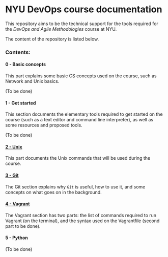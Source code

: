 # NYU DevOps course documentation

This repository aims to be the technical support for the tools required for the *DevOps and Agile Methodologies* course at NYU.

The content of the repository is listed below.

### Contents:

#### 0 - Basic concepts
This part explains some basic CS concepts used on the course, such as Network and Unix basics.

(To be done)

#### 1 - Get started
This section documents the elementary tools required to get started on the course (such as a text editor and command line interpreter), as well as some resources and proposed tools.

(To be done)

#### [2 - Unix](https://github.com/lombardero/nyu-devops-concepts/tree/master/2-unix)
This part documents the Unix commands that will be used during the course.

#### [3 - Git](https://github.com/lombardero/nyu-devops-concepts/tree/master/3-git)
The Git section explains why `Git` is useful, how to use it, and some concepts on what goes on in the background.

#### [4 - Vagrant](https://github.com/lombardero/nyu-devops-concepts/tree/master/4-vagrant)
The Vagrant section has two parts: the list of commands required to run Vagrant (on the terminal), and the syntax used on the Vagrantfile (second part to be done).

#### 5 - Python

(To be done)
